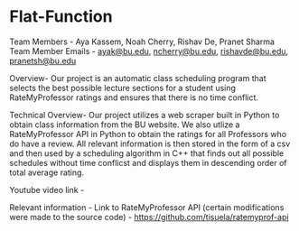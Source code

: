 # Flat-Function
Team Members - Aya Kassem, Noah Cherry, Rishav De, Pranet Sharma
Team Member Emails - ayak@bu.edu, ncherry@bu.edu, rishavde@bu.edu, pranetsh@bu.edu

Overview-
Our project is an automatic class scheduling program that selects the best possible lecture sections for a student using RateMyProfessor ratings and ensures that there is no time conflict. 

Technical Overview-
Our project utilizes a web scraper built in Python to obtain class information from the BU website. We also utlize a RateMyProfessor API in Python to obtain the ratings for all Professors who do have a review. All relevant information is then stored in the form of a csv and then used by a scheduling algorithm in C++ that finds out all possible schedules without time conflicst and displays them in descending order of total average rating.

Youtube video link -

Relevant information -
Link to RateMyProfessor API (certain modifications were made to the source code) - https://github.com/tisuela/ratemyprof-api
